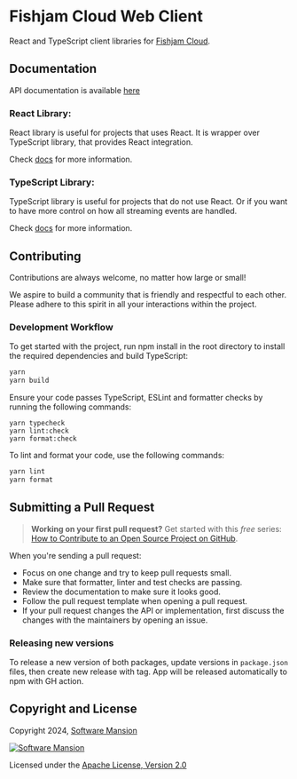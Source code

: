 # Fishjam Cloud Web Client

React and TypeScript client libraries for [Fishjam Cloud](https://cloud.fishjam.stream).

## Documentation

API documentation is available [here](https://fishjam-cloud.github.io/web-client-sdk/)

### React Library:

React library is useful for projects that uses React. It is wrapper over TypeScript library, that provides React
integration.

Check [docs](./packages/react-client/readme.md) for more information.

### TypeScript Library:

TypeScript library is useful for projects that do not use React. Or if you want to have more control on how all
streaming events are handled.

Check [docs](./packages/ts-client/readme.md) for more information.

## Contributing

Contributions are always welcome, no matter how large or small!

We aspire to build a community that is friendly and respectful to each other. Please adhere to this spirit in all your
interactions within the project.

### Development Workflow

To get started with the project, run npm install in the root directory to install the required dependencies and build
TypeScript:

```bash
yarn
yarn build
```

Ensure your code passes TypeScript, ESLint and formatter checks by running the following commands:

```
yarn typecheck
yarn lint:check
yarn format:check
```

To lint and format your code, use the following commands:

```bash
yarn lint
yarn format
```

## Submitting a Pull Request

> **Working on your first pull request?** Get started with this _free_ series:
> [How to Contribute to an Open Source Project on GitHub](https://app.egghead.io/playlists/how-to-contribute-to-an-open-source-project-on-github).

When you're sending a pull request:

- Focus on one change and try to keep pull requests small.
- Make sure that formatter, linter and test checks are passing.
- Review the documentation to make sure it looks good.
- Follow the pull request template when opening a pull request.
- If your pull request changes the API or implementation, first discuss the changes with the maintainers by opening an
  issue.

### Releasing new versions

To release a new version of both packages, update versions in `package.json` files, then create new release with tag.
App will be released automatically to npm with GH action.

## Copyright and License

Copyright 2024,
[Software Mansion](https://swmansion.com/?utm_source=git&utm_medium=readme&utm_campaign=fishjam-web-client)

[![Software Mansion](https://logo.swmansion.com/logo?color=white&variant=desktop&width=200&tag=fishjam-github)](https://swmansion.com/?utm_source=git&utm_medium=readme&utm_campaign=fishjam-web-client)

Licensed under the [Apache License, Version 2.0](LICENSE)
